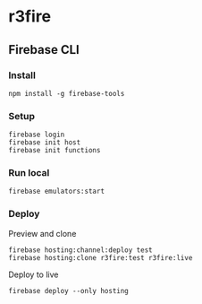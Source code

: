 # r3fire


## Firebase CLI
### Install
```
npm install -g firebase-tools
```
### Setup
```
firebase login
firebase init host
firebase init functions
```
### Run local
```
firebase emulators:start
```
### Deploy
Preview and clone
```
firebase hosting:channel:deploy test
firebase hosting:clone r3fire:test r3fire:live
```
Deploy to live
```
firebase deploy --only hosting
```

